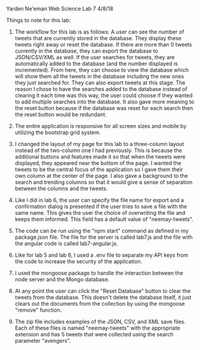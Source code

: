 Yarden Ne'eman
Web Science Lab 7
4/8/18

Things to note for this lab:
1) The workflow for this lab is as follows: A user can see the number of tweets that are currently stored in the database. They display these tweets right away or reset the database. If there are more than 0 tweets currently in the database, they can export the database to JSON/CSV/XML as well. If the user searches for tweets, they are automatically added to the database (and the number displayed is incremented). From here, they can choose to view the database which will show them all the tweets in the database including the new ones they just searched for. They can also export tweets at this stage. The reason I chose to have the searches added to the database instead of clearing it each time was this way, the user could choose if they wanted to add multiple searches into the database. It also gave more meaning to the reset button because if the database was reset for each search then the reset button would be redundant.

2) The entire application is responsive for all screen sizes and mobile by utilizing the bootstrap grid system.

3) I changed the layout of my page for this lab to a three-column layout instead of the two-column one I had previously. This is because the additional buttons and features made it so that when the tweets were displayed, they appeared near the bottom of the page. I wanted the tweets to be the central focus of the application so I gave them their own column at the center of the page. I also gave a background to the search and trending columns so that it would give a sense of separation between the columns and the tweets.

4) Like I did in lab 6, the user can specify the file name for export and a confirmation dialog is presented if the user tries to save a file with the same name. This gives the user the choice of overwriting the file and keeps them informed. This field has a default value of "neemay-tweets".

5) The code can be run using the "npm start" command as defined in my package.json file. The file for the server is called lab7.js and the file with the angular code is called lab7-angular.js.

6) Like for lab 5 and lab 6, I used a .env file to separate my API keys from the code to increase the security of the application.

7) I used the mongoose package to handle the interaction between the node server and the Mongo database.

8) At any point the user can click the "Reset Database" button to clear the tweets from the database. This doesn't delete the database itself, it just clears out the documents from the collection by using the mongoose "remove" function.

9) The zip file includes examples of the JSON, CSV, and XML save files. Each of these files is named "neemay-tweets" with the appropriate extension and has 5 tweets that were collected using the search parameter "avengers".